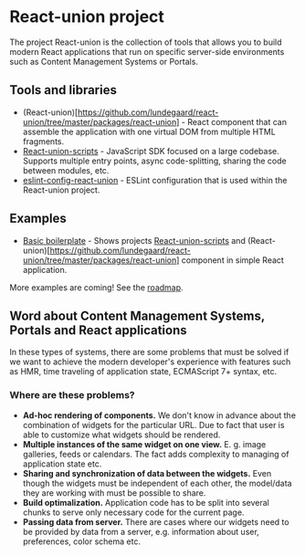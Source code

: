 # React-union project

The project React-union is the collection of tools that allows you to build modern React applications that run on specific server-side environments such as Content Management Systems or Portals.

## Tools and libraries
* (React-union)[https://github.com/lundegaard/react-union/tree/master/packages/react-union] - React component that can assemble the application with one virtual DOM from multiple HTML fragments.
* [React-union-scripts](https://github.com/lundegaard/react-union/tree/master/packages/react-union-scripts) - JavaScript SDK focused on a large codebase. Supports multiple entry points, async code-splitting, sharing the code between modules, etc.
* [eslint-config-react-union](https://github.com/lundegaard/react-union/tree/master/packages/eslint-config-react-union) - ESLint configuration that is used within the React-union project.

## Examples
* [Basic boilerplate](https://github.com/lundegaard/react-union/tree/master/packages/react-union-boilerplate-basic) - Shows projects [React-union-scripts](https://github.com/lundegaard/react-union/tree/master/packages/react-union-scripts) and (React-union)[https://github.com/lundegaard/react-union/tree/master/packages/react-union] component in simple React application.

More examples are coming! See the [roadmap](https://github.com/lundegaard/react-union/blob/master/ROADMAP.md).

## Word about Content Management Systems, Portals and React applications

In these types of systems, there are some problems that must be solved if we want to achieve the modern developer's experience with features such as HMR, time traveling of application state, ECMAScript 7+ syntax, etc.

### Where are these problems?

* **Ad-hoc rendering of components.** We don't know in advance about the combination of widgets for the particular URL. Due to fact that user is able to customize what widgets should be rendered.
* **Multiple instances of the same widget on one view.** E. g. image galleries, feeds or calendars. The fact adds complexity to managing of application state etc.
* **Sharing and synchronization of data between the widgets.** Even though the widgets must be independent of each other, the model/data they are working with must be possible to share.
* **Build optimalization.** Application code has to be split into several chunks to serve only necessary code for the current page.
* **Passing data from server.** There are cases where our widgets need to be provided by data from a server, e.g. information about user, preferences, color schema etc.
